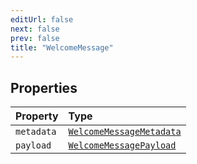 ```yaml
---
editUrl: false
next: false
prev: false
title: "WelcomeMessage"
---
```


## Properties

| Property | Type |
| :------ | :------ |
| `metadata` | [`WelcomeMessageMetadata`](/api/eventsub/interfaces/welcomemessagemetadata/) |
| `payload` | [`WelcomeMessagePayload`](/api/eventsub/interfaces/welcomemessagepayload/) |
